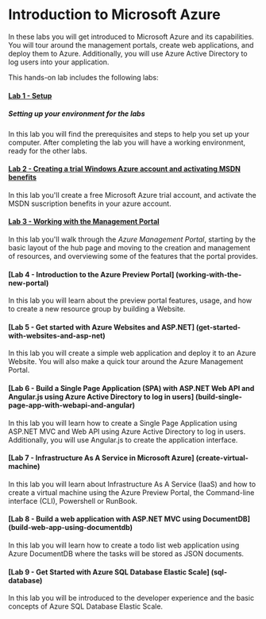 ﻿# Introduction to Microsoft Azure #

In these labs you will get introduced to Microsoft Azure and its capabilities. You will tour around the management portals, create web applications, and deploy them to Azure. Additionally, you will use Azure Active Directory to log users into your application.

This hands-on lab includes the following labs:

#### [Lab 1 - Setup](_setup) ####
##### Setting up your environment for the labs #####

In this lab you will find the prerequisites and steps to help you set up your computer. After completing the lab you will have a working environment, ready for the other labs.

#### [Lab 2 - Creating a trial Windows Azure account and activating MSDN benefits](creating-azure-account-activating-msdn-benefits) ####

In this lab you'll create a free Microsoft Azure trial account, and activate the MSDN suscription benefits in your azure account.

#### [Lab 3 - Working with the Management Portal](working-with-the-management-portal) ####

In this lab you'll walk through the _Azure Management Portal_, starting by the basic layout of the hub page and moving to the creation and management of resources, and overviewing some of the features that the portal provides.

#### [Lab 4 - Introduction to the Azure Preview Portal] (working-with-the-new-portal) ####

In this lab you will learn about the preview portal features, usage, and how to create a new resource group by building a Website. 

#### [Lab 5 - Get started with Azure Websites and ASP.NET] (get-started-with-websites-and-asp-net) ####

In this lab you will create a simple web application and deploy it to an Azure Website. You will also make a quick tour around the Azure Management Portal. 

#### [Lab 6 - Build a Single Page Application (SPA) with ASP.NET Web API and Angular.js using Azure Active Directory to log in users] (build-single-page-app-with-webapi-and-angular) ####

In this lab you will learn how to create a Single Page Application using ASP.NET MVC and Web API using Azure Active Directory to log in users. Additionally, you will use Angular.js to create the application interface.

#### [Lab 7 - Infrastructure As A Service in Microsoft Azure] (create-virtual-machine) ####

In this lab you will learn about Infrastructure As A Service (IaaS) and how to create a virtual machine using the Azure Preview Portal, the Command-line interface (CLI), Powershell or RunBook.

#### [Lab 8 - Build a web application with ASP.NET MVC using DocumentDB] (build-web-app-using-documentdb) ####

In this lab you will learn how to create a todo list web application using Azure DocumentDB where the tasks will be stored as JSON documents.

#### [Lab 9 - Get Started with Azure SQL Database Elastic Scale] (sql-database) ####

In this lab you will be introduced to the developer experience and the basic concepts of Azure SQL Database Elastic Scale.